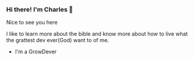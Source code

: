 ### Hi there! I'm Charles 👋
Nice to see you here


I like to learn more about the bible and know more about how to live what the grattest dev ever(God) want to of me.

- I'm a GrowDever
<!--
**CharlesAugustus/CharlesAugustus** is a ✨ _special_ ✨ repository because its `README.md` (this file) appears on your GitHub profile.

Here are some ideas to get you started:

- 🔭 I’m currently working on ...
- 🌱 I’m currently learning ...
- 👯 I’m looking to collaborate on ...
- 🤔 I’m looking for help with ...
- 💬 Ask me about ...
- 📫 How to reach me: ...
- 😄 Pronouns: ...
- ⚡ Fun fact: ...
-->
